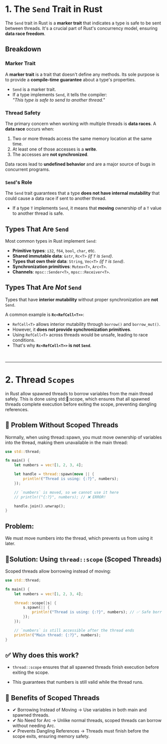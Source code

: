 # 1. The `Send` Trait in Rust

The `Send` trait in Rust is a **marker trait** that indicates a type is safe to be sent between threads. It's a crucial part of Rust's concurrency model, ensuring **data race freedom**.

## Breakdown

### Marker Trait  
A **marker trait** is a trait that doesn't define any methods. Its sole purpose is to provide a **compile-time guarantee** about a type's properties.  

- `Send` is a marker trait.  
- If a type implements `Send`, it tells the compiler:  
  *"This type is safe to send to another thread."*

### Thread Safety  
The primary concern when working with multiple threads is **data races**. A **data race** occurs when:  

1. Two or more threads access the same memory location at the same time.  
2. At least one of those accesses is a **write**.  
3. The accesses are **not synchronized**.  

Data races lead to **undefined behavior** and are a major source of bugs in concurrent programs.  

### `Send`'s Role  
The `Send` trait guarantees that a type **does not have internal mutability** that could cause a data race if sent to another thread.  

- If a type `T` implements `Send`, it means that **moving** ownership of a `T` value to another thread is safe.  

## Types That Are `Send`  
Most common types in Rust implement `Send`:

- **Primitive types**: `i32`, `f64`, `bool`, `char`, etc.  
- **Shared immutable data**: `&str`, `Rc<T>` *(if `T` is `Send`)*.  
- **Types that own their data**: `String`, `Vec<T>` *(if `T` is `Send`)*.  
- **Synchronization primitives**: `Mutex<T>`, `Arc<T>`.  
- **Channels**: `mpsc::Sender<T>`, `mpsc::Receiver<T>`.  

## Types That Are *Not* `Send`  
Types that have **interior mutability** without proper synchronization are **not** `Send`.  

A common example is **`Rc<RefCell<T>>`**:  

- `RefCell<T>` allows interior mutability through `borrow()` and `borrow_mut()`.  
- However, it **does not provide synchronization primitives**.  
- Using `RefCell<T>` across threads would be unsafe, leading to race conditions.  
- That's why **`Rc<RefCell<T>>` is not `Send`**.  

<br>

---

# 2. Thread `Scopes`
in Rust allow spawned threads to borrow variables from the main thread safely. This is done using std::thread::scope, which ensures that all spawned threads complete execution before exiting the scope, preventing dangling references.

## 🔹 Problem Without Scoped Threads
Normally, when using thread::spawn, you must move ownership of variables into the thread, making them unavailable in the main thread:

```rust
use std::thread;

fn main() {
    let numbers = vec![1, 2, 3, 4];

    let handle = thread::spawn(move || {
        println!("Thread is using: {:?}", numbers);
    });

    // `numbers` is moved, so we cannot use it here
    // println!("{:?}", numbers); // ❌ ERROR!

    handle.join().unwrap();
}
```

## Problem:

We must move numbers into the thread, which prevents us from using it later.

## 🔹Solution: Using `thread::scope` (Scoped Threads)
Scoped threads allow borrowing instead of moving:

```rust
use std::thread;

fn main() {
    let numbers = vec![1, 2, 3, 4];

    thread::scope(|s| {
        s.spawn(|| {
            println!("Thread is using: {:?}", numbers); // ✅ Safe borrowing
        });
    });

    // `numbers` is still accessible after the thread ends
    println!("Main thread: {:?}", numbers);
}
```

## ✅ Why does this work?

- `thread::scope` ensures that all spawned threads finish execution before exiting the scope.

- This guarantees that numbers is still valid while the thread runs.

## 🔹 Benefits of Scoped Threads
- ✔ Borrowing Instead of Moving → Use variables in both main and spawned threads.
- ✔ No Need for Arc → Unlike normal threads, scoped threads can borrow without needing Arc<T>.
- ✔ Prevents Dangling References → Threads must finish before the scope exits, ensuring memory safety.

